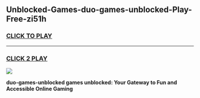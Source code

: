 
## Unblocked-Games-duo-games-unblocked-Play-Free-zi51h
<h3>
<a href="https://premium76.site?title=duo-games-unblocked&ref=10A">CLICK TO PLAY</a></h3>
<hr>

<h3>
<a href="https://premium76.site?title=duo-games-unblocked&ref=10A">CLICK 2 PLAY</a>
  
</h3>

<a href="https://premium76.site?title=duo-games-unblocked&ref=10A"><img src="https://clearcache.store/games.png"></a>


**duo-games-unblocked games unblocked: Your Gateway to Fun and Accessible Online Gaming**
